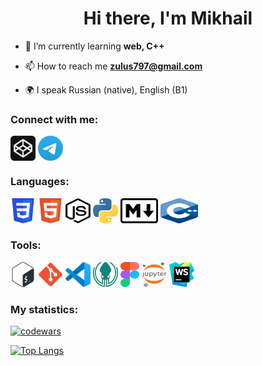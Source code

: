 <h1 align="center">Hi there, I'm Mikhail </h1>

-   🌱 I’m currently learning **web, С++**

-   📫 How to reach me **zulus797@gmail.com**

-   🌍 I speak Russian (native), English (B1)

### Connect with me:

<p align="left">
<a href="https://codepen.io/mikhailmos" target="blank"><img align="center" src="icons/codepen.svg" alt="daniilshat" height="40" width="40" /></a>
<a href="https://t.me/MikhailMosk" target="blank"><img align="center" src="icons/Telegram.svg" alt="telegram" height="40" width="40" /></a>
</p>

### Languages:

<p align="left"> 
<a href="https://www.w3schools.com/css/" target="_blank" rel="noreferrer" title="CSS"> <img src="icons/CSS3.svg" alt="css3" width="40" height="40"/></a>
<a href="https://www.w3.org/html/" target="_blank" rel="noreferrer" title="HTML"> <img src="icons/HTML5.svg" alt="html5" width="40" height="40"/></a>
<a href="https://learn.javascript.ru/" target="_blank" rel="noreferrer" title="JavaScript"> <img src="icons/js_node.svg" alt="c" width="40" height="40"/></a>
<a href="https://www.python.org" target="_blank" rel="noreferrer" title="Python"> <img src="icons/python.svg" alt="python" width="40" height="40"/></a>
<a href="https://www.markdownguide.org/basic-syntax/" target="_blank" rel="noreferrer" title="Markdown"> <img src="icons/markdown.svg" alt="markdown" width="60" height="40"/></a>
<a href="https://en.cppreference.com/w/" target="_blank" rel="noreferrer" title="C++"> <img src="icons/C++.svg" alt="cpp" width="60" height="40"/></a>
</p>

### Tools:

<p align="left">
<a href="http://www.gnu.org/software/bash/" target="_blank" rel="noreferrer" title="Bash"> <img src="icons/Bash.svg" alt="git" width="40" height="40"/></a>
<a href="https://git-scm.com/" target="_blank" rel="noreferrer" title="Git"> <img src="icons/git.svg" alt="git" width="40" height="40"/></a>
<a href="https://code.visualstudio.com/" target="_blank" rel="noreferrer" title="VS-code"> <img src="icons/VS-code.svg" alt="git" width="40" height="40"/></a>
<a href="https://www.gitkraken.com/" target="_blank" rel="noreferrer"> <img src="icons/gitkraken.svg" alt="git" width="40" height="40"/></a>
<a href="https://www.figma.com/" target="_blank" rel="noreferrer" title="Figma"> <img src="icons/figma.svg" alt="figma" width="30" height="40"/></a>
<a href="https://jupyter.org/" target="_blank" rel="noreferrer" title="Jupyter"> <img src="icons/Jupyter.svg" alt="git" width="40" height="40"/></a>
<a href="https://www.jetbrains.com/webstorm/" target="_blank" rel="noreferrer" title="WebStorm"> <img src="icons/WebStorm.svg" alt="git" width="40" height="40"/></a>
</p>

### My statistics:

[![codewars](https://www.codewars.com/users/MikhailMos/badges/small)](https://www.codewars.com/users/MikhailMos)

[![Top Langs](https://github-readme-stats.vercel.app/api/top-langs/?username=MikhailMos&layout=compact)](https://github.com/anuraghazra/github-readme-stats)
